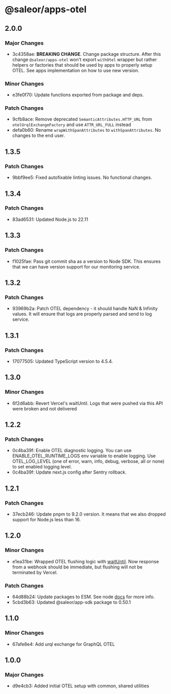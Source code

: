 # @saleor/apps-otel

## 2.0.0

### Major Changes

- 3c4358ae: **BREAKING CHANGE**. Change package structure. After this change `@saleor/apps-otel` won't export `withOtel` wrapper but rather helpers or factories that should be used by apps to properly setup OTEL. See apps implementation on how to use new version.

### Minor Changes

- e3fe0f70: Update functions exported from package and deps.

### Patch Changes

- 9cfb8ace: Remove deprecated `SemanticAttributes.HTTP_URL` from `otelUrqlExchangeFactory` and use `ATTR_URL_FULL` instead
- defa0b60: Rename `wrapWithSpanAttributes` to `withSpanAttributes`. No changes to the end user.

## 1.3.5

### Patch Changes

- 9bbf9ee5: Fixed autofixable linting issues. No functional changes.

## 1.3.4

### Patch Changes

- 83ad6531: Updated Node.js to 22.11

## 1.3.3

### Patch Changes

- f1025fae: Pass git commit sha as a version to Node SDK. This ensures that we can have version support for our monitoring service.

## 1.3.2

### Patch Changes

- 93969b2a: Patch OTEL dependency - it should handle NaN & Infinity values. It will ensure that logs are properly parsed and send to log service.

## 1.3.1

### Patch Changes

- 17077505: Updated TypeScript version to 4.5.4.

## 1.3.0

### Minor Changes

- 6f2d6abb: Revert Vercel's waitUntil. Logs that were pushed via this API were broken and not delivered

## 1.2.2

### Patch Changes

- 0c4ba39f: Enable OTEL diagnostic logging. You can use ENABLE_OTEL_RUNTIME_LOGS env variable to enable logging. Use OTEL_LOG_LEVEL (one of error, warn, info, debug, verbose, all or none) to set enabled logging level.
- 0c4ba39f: Update next.js config after Sentry rollback.

## 1.2.1

### Patch Changes

- 37ecb246: Update pnpm to 9.2.0 version. It means that we also dropped support for Node.js less than 16.

## 1.2.0

### Minor Changes

- e1ea31be: Wrapped OTEL flushing logic with [waitUntil](https://vercel.com/docs/functions/functions-api-reference#waituntil).
  Now response from a webhook should be immediate, but flushing will not be terminated by Vercel.

### Patch Changes

- 64d88b24: Update packages to ESM. See node [docs](https://nodejs.org/api/esm.html) for more info.
- 5cbd3b63: Updated @saleor/app-sdk package to 0.50.1

## 1.1.0

### Minor Changes

- 67afe8e4: Add urql exchange for GraphQL OTEL

## 1.0.0

### Major Changes

- d9e4cb3: Added initial OTEL setup with common, shared utilities

